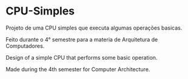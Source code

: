 # CPU-Simples
Projeto de uma CPU simples que executa algumas operações basicas.


Feito durante o 4° semestre para a materia de Arquitetura de Computadores.


Design of a simple CPU that performs some basic operation.



Made during the 4th semester for Computer Architecture.
